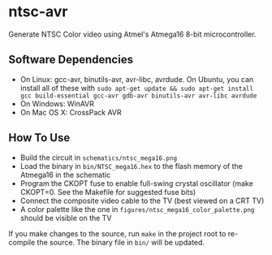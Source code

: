 ntsc-avr
========

Generate NTSC Color video using Atmel's Atmega16 8-bit microcontroller.

Software Dependencies
---------------------

- On Linux: gcc-avr, binutils-avr, avr-libc, avrdude. On Ubuntu, you can install all of these with `sudo apt-get update && sudo apt-get install gcc build-essential gcc-avr gdb-avr binutils-avr avr-libc avrdude`
- On Windows: WinAVR
- On Mac OS X: CrossPack AVR

How To Use
----------

- Build the circuit in `schematics/ntsc_mega16.png`
- Load the binary in `bin/NTSC_mega16.hex` to the flash memory of the Atmega16 in the schematic
- Program the CKOPT fuse to enable full-swing crystal oscillator (make CKOPT=0. See the Makefile for suggested fuse bits)
- Connect the composite video cable to the TV (best viewed on a CRT TV)
- A color palette like the one in `figures/ntsc_mega16_color_palette.png` should be visible on the TV

If you make changes to the source, run `make` in the project root to re-compile the source. The binary file in `bin/` will be updated.
